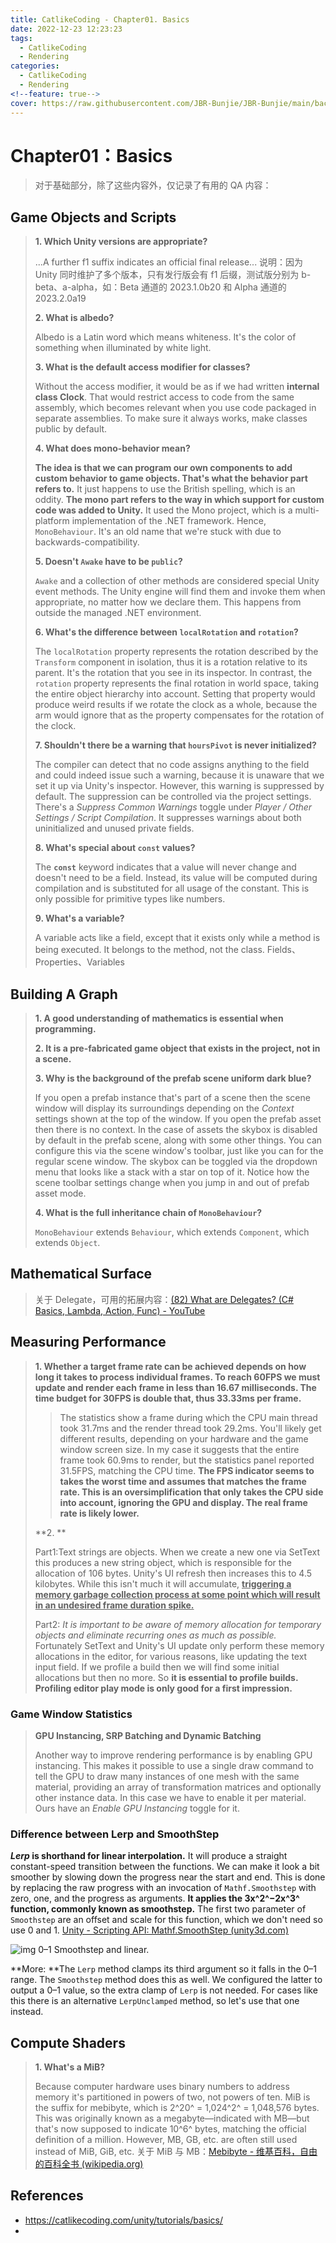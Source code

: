 ```yaml
---
title: CatlikeCoding - Chapter01. Basics
date: 2022-12-23 12:23:23
tags:
  - CatlikeCoding
  - Rendering
categories:
  - CatlikeCoding
  - Rendering
<!--feature: true-->
cover: https://raw.githubusercontent.com/JBR-Bunjie/JBR-Bunjie/main/back.jpg
---
```


# Chapter01：Basics

> 对于基础部分，除了这些内容外，仅记录了有用的 QA 内容：

## Game Objects and Scripts

> **1. Which Unity versions are appropriate?**
>
> ...A further f1 suffix indicates an official final release...
> 说明：因为 Unity 同时维护了多个版本，只有发行版会有 f1 后缀，测试版分别为 b-beta、a-alpha，如：Beta 通道的 2023.1.0b20 和 Alpha 通道的 2023.2.0a19
>
> **2. What is albedo?**
>
> Albedo is a Latin word which means whiteness. It's the color of something when illuminated by white light.
>
> **3. What is the default access modifier for classes?**
>
> Without the access modifier, it would be as if we had written **internal class Clock**. That would restrict access to code from the same assembly, which becomes relevant when you use code packaged in separate assemblies. To make sure it always works, make classes public by default.
>
> **4. What does mono-behavior mean?**
>
> **The idea is that we can program our own components to add custom behavior to game objects. That's what the behavior part refers to.** It just happens to use the British spelling, which is an oddity. **The mono part refers to the way in which support for custom code was added to Unity.** It used the Mono project, which is a multi-platform implementation of the .NET framework. Hence, `MonoBehaviour`. It's an old name that we're stuck with due to backwards-compatibility.
>
> **5. Doesn't `Awake` have to be `public`?**
>
> `Awake` and a collection of other methods are considered special Unity event methods. The Unity engine will find them and invoke them when appropriate, no matter how we declare them. This happens from outside the managed .NET environment.
>
> **6. What's the difference between `localRotation` and `rotation`?**
>
> The `localRotation` property represents the rotation described by the `Transform` component in isolation, thus it is a rotation relative to its parent. It's the rotation that you see in its inspector. In contrast, the `rotation` property represents the final rotation in world space, taking the entire object hierarchy into account. Setting that property would produce weird results if we rotate the clock as a whole, because the arm would ignore that as the property compensates for the rotation of the clock.
>
> **7. Shouldn't there be a warning that `hoursPivot` is never initialized?**
>
> The compiler can detect that no code assigns anything to the field and could indeed issue such a warning, because it is unaware that we set it up via Unity's inspector. However, this warning is suppressed by default. The suppression can be controlled via the project settings. There's a _Suppress Common Warnings_ toggle under _Player / Other Settings / Script Compilation_. It suppresses warnings about both uninitialized and unused private fields.
>
> **8. What's special about `const` values?**
>
> The **`const`** keyword indicates that a value will never change and doesn't need to be a field. Instead, its value will be computed during compilation and is substituted for all usage of the constant. This is only possible for primitive types like numbers.
>
> **9. What's a variable?**
>
> A variable acts like a field, except that it exists only while a method is being executed. It belongs to the method, not the class.
> Fields、Properties、Variables

## Building A Graph

> **1. A good understanding of mathematics is essential when programming.**
>
> **2. It is a pre-fabricated game object that exists in the project, not in a scene.**
>
> **3. Why is the background of the prefab scene uniform dark blue?**
>
> If you open a prefab instance that's part of a scene then the scene window will display its surroundings depending on the _Context_ settings shown at the top of the window. If you open the prefab asset then there is no context. In the case of assets the skybox is disabled by default in the prefab scene, along with some other things. You can configure this via the scene window's toolbar, just like you can for the regular scene window. The skybox can be toggled via the dropdown menu that looks like a stack with a star on top of it. Notice how the scene toolbar settings change when you jump in and out of prefab asset mode.
>
> **4. What is the full inheritance chain of `MonoBehaviour`?**
>
> `MonoBehaviour` extends `Behaviour`, which extends `Component`, which extends `Object`.

## Mathematical Surface

> 关于 Delegate，可用的拓展内容：[(82) What are Delegates? (C# Basics, Lambda, Action, Func) - YouTube](https://www.youtube.com/watch?v=3ZfwqWl-YI0)

## Measuring Performance

> **1. Whether a target frame rate can be achieved depends on how long it takes to process individual frames. To reach 60FPS we must update and render each frame in less than 16.67 milliseconds. The time budget for 30FPS is double that, thus 33.33ms per frame.**
>
> > The statistics show a frame during which the CPU main thread took 31.7ms and the render thread took 29.2ms. You'll likely get different results, depending on your hardware and the game window screen size. In my case it suggests that the entire frame took 60.9ms to render, but the statistics panel reported 31.5FPS, matching the CPU time. **The FPS indicator seems to takes the worst time and assumes that matches the frame rate. This is an oversimplification that only takes the CPU side into account, ignoring the GPU and display. The real frame rate is likely lower.**
>
> **2. **
>
> Part1:Text strings are objects. When we create a new one via SetText this produces a new string object, which is responsible for the allocation of 106 bytes. Unity's UI refresh then increases this to 4.5 kilobytes. While this isn't much it will accumulate, <u>**triggering a memory garbage collection process at some point which will result in an undesired frame duration spike.**</u>
>
> Part2: _It is important to be aware of memory allocation for temporary objects and eliminate recurring ones as much as possible._ Fortunately SetText and Unity's UI update only perform these memory allocations in the editor, for various reasons, like updating the text input field. If we profile a build then we will find some initial allocations but then no more. So **it is essential to profile builds. Profiling editor play mode is only good for a first impression.**

### Game Window Statistics

> **GPU Instancing, SRP Batching and Dynamic Batching**
>
> Another way to improve rendering performance is by enabling GPU instancing. This makes it possible to use a single draw command to tell the GPU to draw many instances of one mesh with the same material, providing an array of transformation matrices and optionally other instance data. In this case we have to enable it per material. Ours have an _Enable GPU Instancing_ toggle for it.

### Difference between Lerp and SmoothStep

**_Lerp_ is shorthand for linear interpolation.** It will produce a straight constant-speed transition between the functions. We can make it look a bit smoother by slowing down the progress near the start and end. This is done by replacing the raw progress with an invocation of `Mathf.Smoothstep` with zero, one, and the progress as arguments. **It applies the 3x^2^−2x^3^ function, commonly known as smoothstep.** The first two parameter of `Smoothstep` are an offset and scale for this function, which we don't need so use 0 and 1. [Unity - Scripting API: Mathf.SmoothStep (unity3d.com)](https://docs.unity3d.com/ScriptReference/Mathf.SmoothStep.html)

![img](https://catlikecoding.com/unity/tutorials/basics/measuring-performance/automatic-function-switching/smoothstep.png)
0–1 Smoothstep and linear.

**More: **The `Lerp` method clamps its third argument so it falls in the 0–1 range. The `Smoothstep` method does this as well. We configured the latter to output a 0–1 value, so the extra clamp of `Lerp` is not needed. For cases like this there is an alternative `LerpUnclamped` method, so let's use that one instead.

## Compute Shaders

> **1. What's a MiB?**
>
> Because computer hardware uses binary numbers to address memory it's partitioned in powers of two, not powers of ten. MiB is the suffix for mebibyte, which is 2^20^ = 1,024^2^ = 1,048,576 bytes. This was originally known as a megabyte—indicated with MB—but that's now supposed to indicate 10^6^ bytes, matching the official definition of a million. However, MB, GB, etc. are often still used instead of MiB, GiB, etc.
> 关于 MiB 与 MB：[Mebibyte - 维基百科，自由的百科全书 (wikipedia.org)](https://zh.wikipedia.org/wiki/Mebibyte)

## References

- https://catlikecoding.com/unity/tutorials/basics/
-
